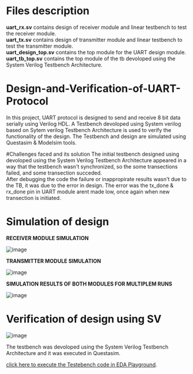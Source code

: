 #  Files description  
**uart_rx.sv** contains design of receiver module and linear testbench to test the receiver module.  
**uart_tx.sv** contains design of transmitter module and linear testbench to test the transmitter module.  
**uart_design_top.sv** contains the top module for the UART design module.  
**uart_tb_top.sv** contains the top module of the tb devoloped using the System Verilog Testbench Architecture.  

# Design-and-Verification-of-UART-Protocol
In this project, UART protocol is designed to send and receive 8 bit data serially using Verilog  HDL. 
A Testbench devoloped using System verilog based on Sytem verilog Testbench Architecture is used to verify the
functionality of the design. The Testbench and design are simulated using Questasim & Modelsim tools.

#Challenges  faced and its solution
The initial testbench designed using devoloped using the System Verilog Testbench Architecture appeared in a  
way that the testbench wasn't synchronized, so the some transections failed, and some transection succeded.    
After debugging the code the failure or  inappropirate results wasn't due to the TB, it was due to the error in design.
The error was the tx_done & rx_done pin in UART module arent made low, once again when new transection is initiated.    

# Simulation of design

**RECEIVER MODULE SIMULATION**    

![image](https://github.com/kalai-rajan/Design-and-Verification-of-UART-Protocol/assets/127617640/1aa06704-374d-461a-a629-d597d3b83efd)  


**TRANSMITTER MODULE SIMULATION**    

 ![image](https://github.com/kalai-rajan/Design-and-Verification-of-UART-Protocol/assets/127617640/373f7e11-870e-4a28-a027-a756850ec3c3)    


**SIMULATION RESULTS OF BOTH MODULES FOR MULTIPLEM RUNS**

 ![image](https://github.com/kalai-rajan/Design-and-Verification-of-UART-Protocol/assets/127617640/b6fff92e-5987-4812-8086-3fb86837b925)  



#  Verification of design using SV

![image](https://github.com/kalai-rajan/Design-and-Verification-of-UART-Protocol/assets/127617640/727f1804-cbd6-4b6b-8ce0-e5c1583bd7ac)

The testbench was devoloped using the System Verilog Testbench Architecture and it was executed in Questasim.

[click here to execute the Testebench code in EDA Playground](https://www.edaplayground.com/x/hJ2w).

